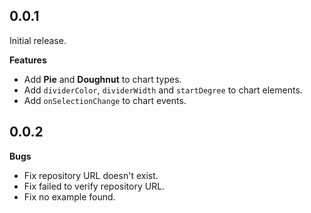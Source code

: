 ## 0.0.1

Initial release.

**Features**

* Add **Pie** and **Doughnut** to chart types.
* Add `dividerColor`, `dividerWidth` and `startDegree` to chart elements.
* Add `onSelectionChange` to chart events.

## 0.0.2

**Bugs**

* Fix repository URL doesn't exist.
* Fix failed to verify repository URL.
* Fix no example found.
